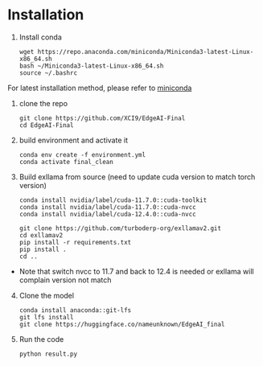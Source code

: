 # Installation
1. Install conda
   ```
   wget https://repo.anaconda.com/miniconda/Miniconda3-latest-Linux-x86_64.sh
   bash ~/Miniconda3-latest-Linux-x86_64.sh
   source ~/.bashrc
   ```

For latest installation method, please refer to [miniconda](https://www.anaconda.com/docs/getting-started/miniconda/install#linux-terminal-installer)

1. clone the repo
   ```
   git clone https://github.com/XCI9/EdgeAI-Final
   cd EdgeAI-Final
   ```

2. build environment and activate it
   ```
   conda env create -f environment.yml
   conda activate final_clean
   ```

3. Build exllama from source (need to update cuda version to match torch version)
   ```
   conda install nvidia/label/cuda-11.7.0::cuda-toolkit
   conda install nvidia/label/cuda-11.7.0::cuda-nvcc
   conda install nvidia/label/cuda-12.4.0::cuda-nvcc

   git clone https://github.com/turboderp-org/exllamav2.git
   cd exllamav2
   pip install -r requirements.txt
   pip install .
   cd ..
   ```
  - Note that switch nvcc to 11.7 and back to 12.4 is needed or exllama will complain version not match

4. Clone the model
   ```
   conda install anaconda::git-lfs
   git lfs install
   git clone https://huggingface.co/nameunknown/EdgeAI_final
   ```

5. Run the code
   ```
   python result.py
   ```

